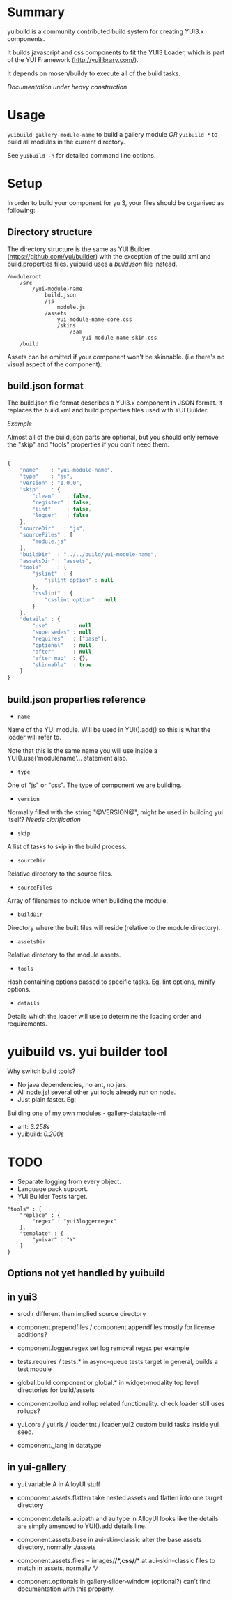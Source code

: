 Summary
=======

yuibuild is a community contributed build system for creating YUI3.x components.

It builds javascript and css components to fit the YUI3 Loader,
which is part of the YUI Framework (http://yuilibrary.com/).

It depends on mosen/buildy to execute all of the build tasks.

*Documentation under heavy construction*

Usage
=====

`yuibuild gallery-module-name` to build a gallery module *OR*
`yuibuild *` to build all modules in the current directory.

See `yuibuild -h` for detailed command line options.

Setup
=====

In order to build your component for yui3, your files should be organised as following:

Directory structure
-------------------

The directory structure is the same as YUI Builder (https://github.com/yui/builder) with the exception of the
build.xml and build.properties files. yuibuild uses a *build.json* file instead.

```
/moduleroot
    /src
        /yui-module-name
            build.json
            /js
                module.js
            /assets
                yui-module-name-core.css
                /skins
                    /sam
                        yui-module-name-skin.css
    /build
```

Assets can be omitted if your component won't be skinnable. (i.e there's no visual aspect of the component).

build.json format
-----------------

The build.json file format describes a YUI3.x component in JSON format. It replaces the
build.xml and build.properties files used with YUI Builder.

_Example_

Almost all of the build.json parts are optional, but you should
only remove the "skip" and "tools" properties if you don't need them.

```javascript

{
    "name"    : "yui-module-name",
    "type"    : "js",
    "version" : "1.0.0",
    "skip"    : {
        "clean"    : false,
        "register" : false,
        "lint"     : false,
        "logger"   : false
    },
    "sourceDir"   : "js",
    "sourceFiles" : [
        "module.js"
    ],
    "buildDir"  : "../../build/yui-module-name",
    "assetsDir" : "assets",
    "tools"     : {
        "jslint"  : {
            "jslint option" : null
        },
        "csslint" : {
            "csslint option" : null
        }
    },
    "details" : {
        "use"        : null,
        "supersedes" : null,
        "requires"   : ["base"],
        "optional"   : null,
        "after"      : null,
        "after_map"  : {},
        "skinnable"  : true
    }
}

```

build.json properties reference
-------------------------------

* `name`

Name of the YUI module. Will be used in YUI().add() so this is what
the loader will refer to.

Note that this is the same name you will use inside a YUI().use('modulename'... statement also.


* `type`

One of "js" or "css". The type of component we are building.


* `version`

Normally filled with the string "@VERSION@", might be used in building yui itself? *Needs clarification*


* `skip`

A list of tasks to skip in the build process.


* `sourceDir`

Relative directory to the source files.


* `sourceFiles`

Array of filenames to include when building the module.


* `buildDir`

Directory where the built files will reside (relative to the module directory).


* `assetsDir`

Relative directory to the module assets.


* `tools`

Hash containing options passed to specific tasks.
Eg. lint options, minify options.

* `details`

Details which the loader will use to determine the loading order and requirements.

yuibuild vs. yui builder tool
=============================

Why switch build tools?

* No java dependencies, no ant, no jars.
* All node.js! several other yui tools already run on node.
* Just plain faster. Eg:

Building one of my own modules - gallery-datatable-ml

+ ant: *3.258s*
+ yuibuild: *0.200s*

TODO
====

* Separate logging from every object.
* Language pack support.
* YUI Builder Tests target.

```
"tools" : {
    "replace" : {
        "regex" : "yui3loggerregex"
    },
    "template" : {
        "yuivar" : "Y"
    }
}

```

Options not yet handled by yuibuild
-----------------------------------

in yui3
-------

+ srcdir
different than implied source directory

+ component.prependfiles / component.appendfiles
mostly for license additions?

+ component.logger.regex
set log removal regex per example

+ tests.requires / tests.* in async-queue
tests target in general, builds a test module

+ global.build.component or global.* in widget-modality
top level directories for build/assets

+ component.rollup and rollup related functionality.
check loader still uses rollups?

+ yui.core / yui.rls / loader.tnt / loader.yui2
custom build tasks inside yui seed.

+ component._lang in datatype

in yui-gallery
--------------

+ yui.variable
A in AlloyUI stuff

+ component.assets.flatten
take nested assets and flatten into one target directory

+ component.details.auipath and auitype in AlloyUI
looks like the details are simply amended to YUI().add details line.

+ component.assets.base in aui-skin-classic
alter the base assets directory, normally ./assets

+ component.assets.files = images/**/*,css/**/* at aui-skin-classic
files to match in assets, normally **/*

+ component.optionals in gallery-slider-window (optional?)
can't find documentation with this property.